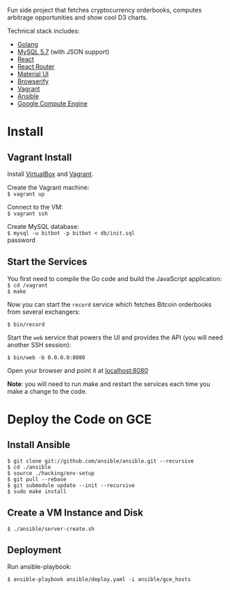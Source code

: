 Fun side project that fetches cryptocurrency orderbooks, computes arbitrage opportunities and show
cool D3 charts.

Technical stack includes:  

  * [Golang](https://golang.org/)
  * [MySQL 5.7](https://dev.mysql.com/doc/refman/5.7/en/json.html) (with JSON support)
  * [React](http://facebook.github.io/react/)
  * [React Router](https://github.com/reactjs/react-router)
  * [Material UI](http://www.material-ui.com/)
  * [Browserify](http://browserify.org/)
  * [Vagrant](https://www.vagrantup.com/)
  * [Ansible](http://docs.ansible.com/)
  * [Google Compute Engine](https://cloud.google.com/compute/)
 
# Install

## Vagrant Install

Install [VirtualBox](https://www.virtualbox.org/wiki/Downloads) and [Vagrant](https://www.vagrantup.com/).

Create the Vagrant machine:  
`$ vagrant up`

Connect to the VM:  
`$ vagrant ssh`

Create MySQL database:  
`$ mysql -u bitbot -p bitbot < db/init.sql`  
password

## Start the Services

You first need to compile the Go code and build the JavaScript application:  
`$ cd /vagrant`  
`$ make`  

Now you can start the `record` service which fetches Bitcoin orderbooks from several exchangers:

`$ bin/record`

Start the `web` service that powers the UI and provides the API (you will need another SSH session):

`$ bin/web -b 0.0.0.0:8080`

Open your browser and point it at [localhost:8080](http://localhost:8080)

**Note**: you will need to run make and restart the services each time you make a change to the code.

# Deploy the Code on GCE

## Install Ansible

`$ git clone git://github.com/ansible/ansible.git --recursive`  
`$ cd ./ansible`  
`$ source ./hacking/env-setup`  
`$ git pull --rebase`  
`$ git submodule update --init --recursive`  
`$ sudo make install`

## Create a VM Instance and Disk

`$ ./ansible/server-create.sh`

## Deployment

Run ansible-playbook:

`$ ansible-playbook ansible/deploy.yaml -i ansible/gce_hosts`  
